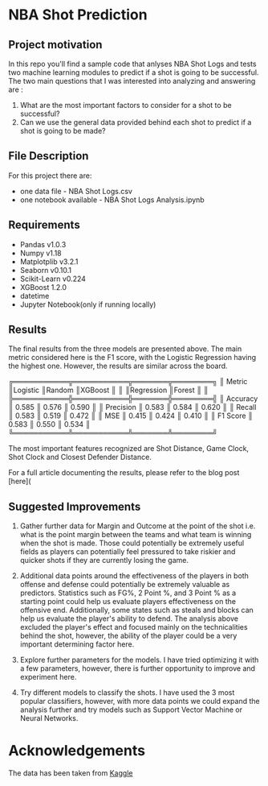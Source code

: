 # NBA Shot Prediction

## Project motivation
In this repo you'll find a sample code that anlyses NBA Shot Logs and tests two machine learning modules to predict if a shot is going to be successful. The two main questions that I was interested into analyzing and answering are : 

1. What are the most important factors to consider for a shot to be successful?
2. Can we use the general data provided behind each shot to predict if a shot is going to be made?

## File Description

For this project there are:
-	one data file - NBA Shot Logs.csv
-	one notebook available - NBA Shot Logs Analysis.ipynb

## Requirements

- Pandas v1.0.3
- Numpy v1.18
- Matplotplib v3.2.1
- Seaborn v0.10.1
- Scikit-Learn v0.224
- XGBoost 1.2.0
- datetime
- Jupyter Notebook(only if running locally)

## Results

The final results from the three models are presented above. The main metric considered here is the F1 score, with the Logistic Regression having the highest one. However, the results are similar across the board.

╔═══════════╦═══════════╦═══════╦════════╗
║   Metric  ║Logistic   ║Random ║XGBoost ║
║           ║Regression ║Forest ║        ║
╠═══════════╬═══════════╬═══════╬════════╣
║ Accuracy  ║   0.585   ║ 0.576 ║ 0.590  ║
║ Precision ║   0.583   ║ 0.584 ║ 0.620  ║
║ Recall    ║   0.583   ║ 0.519 ║ 0.472  ║
║ MSE       ║   0.415   ║ 0.424 ║ 0.410  ║
║ F1 Score  ║   0.583   ║ 0.550 ║ 0.534  ║
╚═══════════╩═══════════╩═══════╩════════╝

The most important features recognized are Shot Distance, Game Clock, Shot Clock and Closest Defender Distance.

For a full article documenting the results, please refer to the blog post [here](

## Suggested Improvements

1. Gather further data for Margin and Outcome at the point of the shot i.e. what is the point margin between the teams and what team is winning when the shot is made. Those could potentially be extremely useful fields as players can potentially feel pressured to take riskier and quicker shots if they are currently losing the game.

2. Additional data points around the effectiveness of the players in both offense and defense could potentially be extremely valuable as predictors. Statistics such as FG%, 2 Point %, and 3 Point % as a starting point could help us evaluate players effectiveness on the offensive end. Additionally, some states such as steals and blocks can help us evaluate the player's ability to defend. The analysis above excluded the player's effect and focused mainly on the technicalities behind the shot, however, the ability of the player could be a very important determining factor here.

3. Explore further parameters for the models. I have tried optimizing it with a few parameters, however, there is further opportunity to improve and experiment here.

3. Try different models to classify the shots. I have used the 3 most popular classifiers, however, with more data points we could expand the analysis further and try models such as Support Vector Machine or Neural Networks.

# Acknowledgements
The data has been taken from [Kaggle](https://www.kaggle.com/dansbecker/nba-shot-logs)
